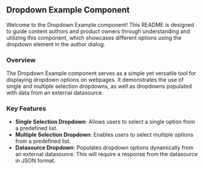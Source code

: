 ## Dropdown Example Component

Welcome to the Dropdown Example component! This README is designed to guide content authors and product owners through understanding and utilizing this component, which showcases different options using the dropdown element in the author dialog.

### Overview
The Dropdown Example component serves as a simple yet versatile tool for displaying dropdown options on webpages. It demonstrates the use of single and multiple selection dropdowns, as well as dropdowns populated with data from an external datasource.

### Key Features
- **Single Selection Dropdown**: Allows users to select a single option from a predefined list.
- **Multiple Selection Dropdown**: Enables users to select multiple options from a predefined list.
- **Datasource Dropdown**: Populates dropdown options dynamically from an external datasource. This will require a response from the datasource in JSON format.
